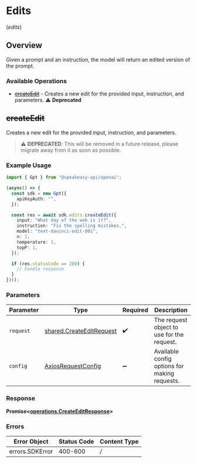 # Edits
(*edits*)

## Overview

Given a prompt and an instruction, the model will return an edited version of the prompt.

### Available Operations

* [~~createEdit~~](#createedit) - Creates a new edit for the provided input, instruction, and parameters. :warning: **Deprecated**

## ~~createEdit~~

Creates a new edit for the provided input, instruction, and parameters.

> :warning: **DEPRECATED**: This will be removed in a future release, please migrate away from it as soon as possible.

### Example Usage

```typescript
import { Gpt } from "@speakeasy-api/openai";

(async() => {
  const sdk = new Gpt({
    apiKeyAuth: "",
  });

  const res = await sdk.edits.createEdit({
    input: "What day of the wek is it?",
    instruction: "Fix the spelling mistakes.",
    model: "text-davinci-edit-001",
    n: 1,
    temperature: 1,
    topP: 1,
  });

  if (res.statusCode == 200) {
    // handle response
  }
})();
```

### Parameters

| Parameter                                                                | Type                                                                     | Required                                                                 | Description                                                              |
| ------------------------------------------------------------------------ | ------------------------------------------------------------------------ | ------------------------------------------------------------------------ | ------------------------------------------------------------------------ |
| `request`                                                                | [shared.CreateEditRequest](../../sdk/models/shared/createeditrequest.md) | :heavy_check_mark:                                                       | The request object to use for the request.                               |
| `config`                                                                 | [AxiosRequestConfig](https://axios-http.com/docs/req_config)             | :heavy_minus_sign:                                                       | Available config options for making requests.                            |


### Response

**Promise<[operations.CreateEditResponse](../../sdk/models/operations/createeditresponse.md)>**
### Errors

| Error Object    | Status Code     | Content Type    |
| --------------- | --------------- | --------------- |
| errors.SDKError | 400-600         | */*             |
